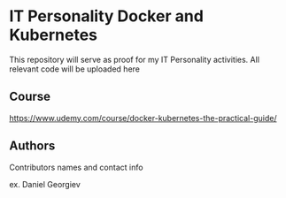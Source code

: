# IT Personality Docker and Kubernetes

This repository will serve as proof for my IT Personality activities. All relevant code will be uploaded here

## Course 
https://www.udemy.com/course/docker-kubernetes-the-practical-guide/



## Authors

Contributors names and contact info

ex. Daniel Georgiev
